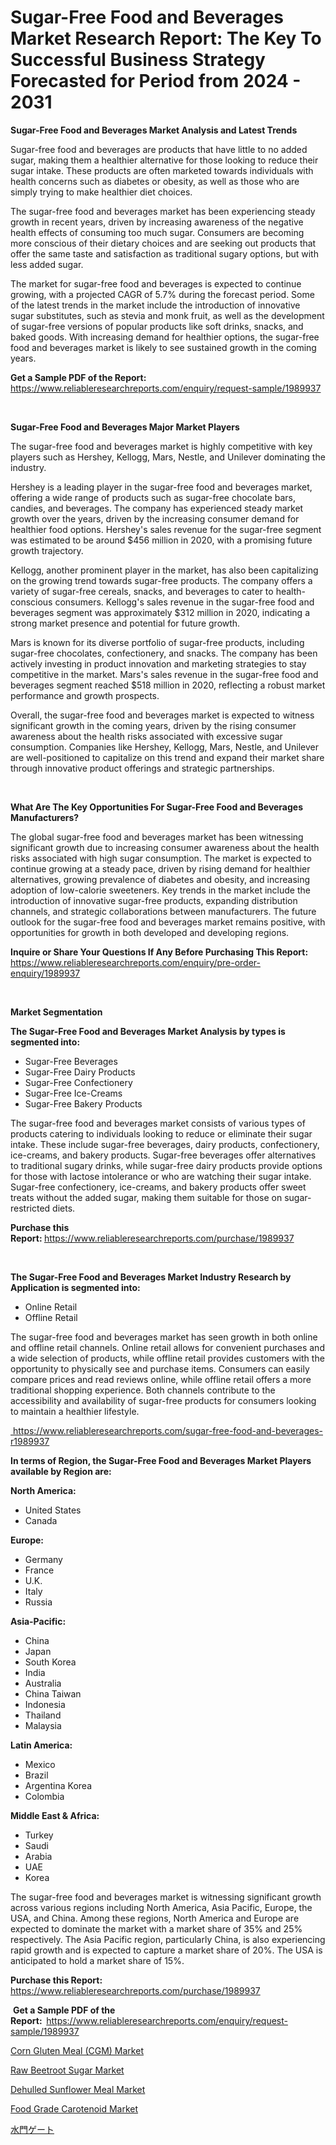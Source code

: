 <p><h1>Sugar-Free Food and Beverages Market Research Report: The Key To Successful Business Strategy Forecasted for Period from 2024 - 2031</h1></p><p><strong>Sugar-Free Food and Beverages Market Analysis and Latest Trends</strong></p>
<p><p>Sugar-free food and beverages are products that have little to no added sugar, making them a healthier alternative for those looking to reduce their sugar intake. These products are often marketed towards individuals with health concerns such as diabetes or obesity, as well as those who are simply trying to make healthier diet choices.</p><p>The sugar-free food and beverages market has been experiencing steady growth in recent years, driven by increasing awareness of the negative health effects of consuming too much sugar. Consumers are becoming more conscious of their dietary choices and are seeking out products that offer the same taste and satisfaction as traditional sugary options, but with less added sugar.</p><p>The market for sugar-free food and beverages is expected to continue growing, with a projected CAGR of 5.7% during the forecast period. Some of the latest trends in the market include the introduction of innovative sugar substitutes, such as stevia and monk fruit, as well as the development of sugar-free versions of popular products like soft drinks, snacks, and baked goods. With increasing demand for healthier options, the sugar-free food and beverages market is likely to see sustained growth in the coming years.</p></p>
<p><strong>Get a Sample PDF of the Report:&nbsp;</strong> <a href="https://www.reliableresearchreports.com/enquiry/request-sample/1989937">https://www.reliableresearchreports.com/enquiry/request-sample/1989937</a></p>
<p>&nbsp;</p>
<p><strong>Sugar-Free Food and Beverages Major Market Players</strong></p>
<p><p>The sugar-free food and beverages market is highly competitive with key players such as Hershey, Kellogg, Mars, Nestle, and Unilever dominating the industry. </p><p>Hershey is a leading player in the sugar-free food and beverages market, offering a wide range of products such as sugar-free chocolate bars, candies, and beverages. The company has experienced steady market growth over the years, driven by the increasing consumer demand for healthier food options. Hershey's sales revenue for the sugar-free segment was estimated to be around $456 million in 2020, with a promising future growth trajectory.</p><p>Kellogg, another prominent player in the market, has also been capitalizing on the growing trend towards sugar-free products. The company offers a variety of sugar-free cereals, snacks, and beverages to cater to health-conscious consumers. Kellogg's sales revenue in the sugar-free food and beverages segment was approximately $312 million in 2020, indicating a strong market presence and potential for future growth.</p><p>Mars is known for its diverse portfolio of sugar-free products, including sugar-free chocolates, confectionery, and snacks. The company has been actively investing in product innovation and marketing strategies to stay competitive in the market. Mars's sales revenue in the sugar-free food and beverages segment reached $518 million in 2020, reflecting a robust market performance and growth prospects.</p><p>Overall, the sugar-free food and beverages market is expected to witness significant growth in the coming years, driven by the rising consumer awareness about the health risks associated with excessive sugar consumption. Companies like Hershey, Kellogg, Mars, Nestle, and Unilever are well-positioned to capitalize on this trend and expand their market share through innovative product offerings and strategic partnerships.</p></p>
<p>&nbsp;</p>
<p><strong>What Are The Key Opportunities For Sugar-Free Food and Beverages Manufacturers?</strong></p>
<p><p>The global sugar-free food and beverages market has been witnessing significant growth due to increasing consumer awareness about the health risks associated with high sugar consumption. The market is expected to continue growing at a steady pace, driven by rising demand for healthier alternatives, growing prevalence of diabetes and obesity, and increasing adoption of low-calorie sweeteners. Key trends in the market include the introduction of innovative sugar-free products, expanding distribution channels, and strategic collaborations between manufacturers. The future outlook for the sugar-free food and beverages market remains positive, with opportunities for growth in both developed and developing regions.</p></p>
<p><strong>Inquire or Share Your Questions If Any Before Purchasing This Report:</strong> <a href="https://www.reliableresearchreports.com/enquiry/pre-order-enquiry/1989937">https://www.reliableresearchreports.com/enquiry/pre-order-enquiry/1989937</a></p>
<p>&nbsp;</p>
<p><strong>Market Segmentation</strong></p>
<p><strong>The Sugar-Free Food and Beverages Market Analysis by types is segmented into:</strong></p>
<p><ul><li>Sugar-Free Beverages</li><li>Sugar-Free Dairy Products</li><li>Sugar-Free Confectionery</li><li>Sugar-Free Ice-Creams</li><li>Sugar-Free Bakery Products</li></ul></p>
<p><p>The sugar-free food and beverages market consists of various types of products catering to individuals looking to reduce or eliminate their sugar intake. These include sugar-free beverages, dairy products, confectionery, ice-creams, and bakery products. Sugar-free beverages offer alternatives to traditional sugary drinks, while sugar-free dairy products provide options for those with lactose intolerance or who are watching their sugar intake. Sugar-free confectionery, ice-creams, and bakery products offer sweet treats without the added sugar, making them suitable for those on sugar-restricted diets.</p></p>
<p><strong>Purchase this Report:&nbsp;</strong><a href="https://www.reliableresearchreports.com/purchase/1989937">https://www.reliableresearchreports.com/purchase/1989937</a></p>
<p>&nbsp;</p>
<p><strong>The Sugar-Free Food and Beverages Market Industry Research by Application is segmented into:</strong></p>
<p><ul><li>Online Retail</li><li>Offline Retail</li></ul></p>
<p><p>The sugar-free food and beverages market has seen growth in both online and offline retail channels. Online retail allows for convenient purchases and a wide selection of products, while offline retail provides customers with the opportunity to physically see and purchase items. Consumers can easily compare prices and read reviews online, while offline retail offers a more traditional shopping experience. Both channels contribute to the accessibility and availability of sugar-free products for consumers looking to maintain a healthier lifestyle.</p></p>
<p><a href="https://www.reliableresearchreports.com/sugar-free-food-and-beverages-r1989937">&nbsp;https://www.reliableresearchreports.com/sugar-free-food-and-beverages-r1989937</a></p>
<p><strong>In terms of Region, the Sugar-Free Food and Beverages Market Players available by Region are:</strong></p>
<p>
    <p> <strong> North America: </strong>
        <ul>
            <li>United States</li>
            <li>Canada</li>
        </ul>
        </p> 
    <p> <strong> Europe: </strong>
        <ul>
            <li>Germany</li>
            <li>France</li>
            <li>U.K.</li>
            <li>Italy</li>
            <li>Russia</li>
        </ul>
        </p> 
    <p> <strong> Asia-Pacific: </strong>
        <ul>
            <li>China</li>
            <li>Japan</li>
            <li>South Korea</li>
            <li>India</li>
            <li>Australia</li>
            <li>China Taiwan</li>
            <li>Indonesia</li>
            <li>Thailand</li>
            <li>Malaysia</li>
        </ul>
        </p> 
    <p> <strong> Latin America: </strong>
        <ul>
            <li>Mexico</li>
            <li>Brazil</li>
            <li>Argentina Korea</li>
            <li>Colombia</li>
        </ul>
        </p> 
    <p> <strong> Middle East & Africa: </strong>
        <ul>
            <li>Turkey</li>
            <li>Saudi</li>
            <li>Arabia</li>
            <li>UAE</li>
            <li>Korea</li>
        </ul>
    </p>
    </p>
<p><p>The sugar-free food and beverages market is witnessing significant growth across various regions including North America, Asia Pacific, Europe, the USA, and China. Among these regions, North America and Europe are expected to dominate the market with a market share of 35% and 25% respectively. The Asia Pacific region, particularly China, is also experiencing rapid growth and is expected to capture a market share of 20%. The USA is anticipated to hold a market share of 15%.</p></p>
<p><strong>Purchase this Report: </strong><a href="https://www.reliableresearchreports.com/purchase/1989937">https://www.reliableresearchreports.com/purchase/1989937</a></p>
<p>&nbsp;<strong>Get a Sample PDF of the Report:&nbsp;&nbsp;</strong><a href="https://www.reliableresearchreports.com/enquiry/request-sample/1989937">https://www.reliableresearchreports.com/enquiry/request-sample/1989937</a></p>
<p><strong></strong></p>
<p><p><a href="https://github.com/nicoletavirag/Market-Research-Report-List-4/blob/main/corn-gluten-meal-cgm-market.md">Corn Gluten Meal (CGM) Market</a></p><p><a href="https://github.com/mauripalmi/Market-Research-Report-List-4/blob/main/raw-beetroot-sugar-market.md">Raw Beetroot Sugar Market</a></p><p><a href="https://github.com/gulaimolin/Market-Research-Report-List-5/blob/main/dehulled-sunflower-meal-market.md">Dehulled Sunflower Meal Market</a></p><p><a href="https://github.com/RoccoManning/Market-Research-Report-List-6/blob/main/food-grade-carotenoid-market.md">Food Grade Carotenoid Market</a></p><p><a href="https://medium.com/@verniebarton2023/%E8%A3%BD%E5%93%81%E3%82%BF%E3%82%A4%E3%83%97-%E3%82%B9%E3%83%86%E3%83%B3%E3%83%AC%E3%82%B9%E9%8B%BC%E3%82%B9%E3%83%AA%E3%83%A5%E3%83%BC%E3%82%B9%E3%82%B2%E3%83%BC%E3%83%88-%E9%8B%B3%E9%89%84%E3%82%B9%E3%83%AA%E3%83%BC%E3%82%BA%E3%82%B2%E3%83%BC%E3%83%88-%E3%81%9D%E3%81%AE%E4%BB%96-%E3%82%A8%E3%83%B3%E3%83%89%E3%83%A6%E3%83%BC%E3%82%B9-%E7%B5%A6%E6%B0%B4%E6%8E%92%E6%B0%B4%E3%82%B7%E3%82%B9%E3%83%86%E3%83%A0-%E6%B1%9A%E6%B0%B4%E5%87%A6%E7%90%86%E3%82%B7%E3%82%B9%E3%83%86%E3%83%A0-%E3%81%9D%E3%81%AE%E4%BB%96-%E3%81%8A%E3%82%88%E3%81%B3%E5%9C%B0%E5%9F%9F2024-2031%E3%81%AB%E9%96%A2%E3%81%99%E3%82%8B%E3%82%B9%E3%83%AA%E3%83%BC%E3%82%B9%E3%82%B2%E3%83%BC%E3%83%88%E5%B8%82%E5%A0%B4%E3%83%AC%E3%83%9D%E3%83%BC%E3%83%88-b591e4c1f39f">水門ゲート</a></p></p>